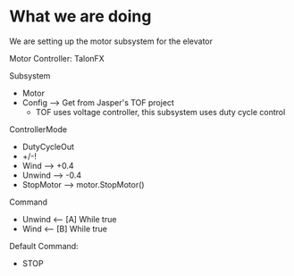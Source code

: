 # What we are doing

We are setting up the motor subsystem for the elevator


Motor Controller: TalonFX


Subsystem
- Motor
- Config --> Get from Jasper's TOF project
    - TOF uses voltage controller, this subsystem uses duty cycle control

ControllerMode
- DutyCycleOut
- +/-!
- Wind --> +0.4
- Unwind --> -0.4
- StopMotor --> motor.StopMotor()

Command
- Unwind <-- [A] While true
- Wind <-- [B] While true

Default Command:
- STOP
